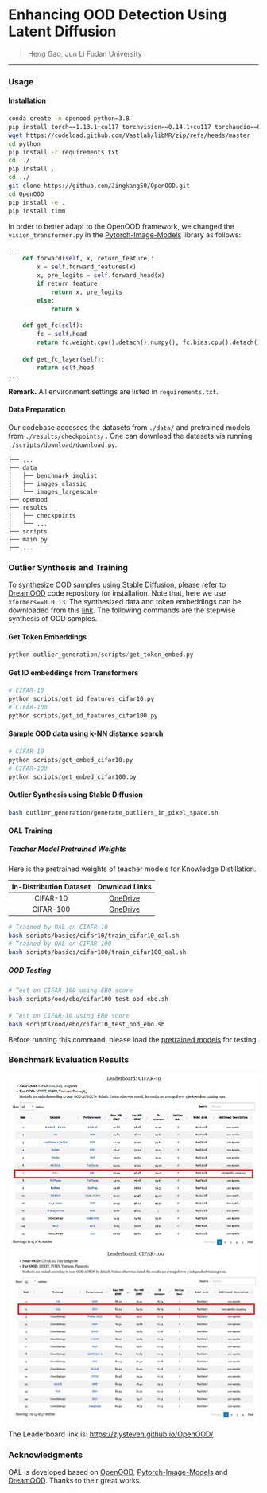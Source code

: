 # Enhancing OOD Detection Using Latent Diffusion
> Heng Gao, Jun Li
> Fudan University
---

### Usage

#### Installation

```sh
conda create -n openood python=3.8
pip install torch==1.13.1+cu117 torchvision==0.14.1+cu117 torchaudio==0.13.1 --extra-index-url https://download.pytorch.org/whl/cu117
wget https://codeload.github.com/Vastlab/libMR/zip/refs/heads/master
cd python
pip install -r requirements.txt
cd ../
pip install .
cd ../
git clone https://github.com/Jingkang50/OpenOOD.git
cd OpenOOD
pip install -e .
pip install timm
```

In order to better adapt to the OpenOOD framework, we changed the  `vision_transformer.py`  in the [Pytorch-Image-Models](https://github.com/huggingface/pytorch-image-models) library as follows:

```python
...
    def forward(self, x, return_feature):
        x = self.forward_features(x)
        x, pre_logits = self.forward_head(x)
        if return_feature:
            return x, pre_logits  
        else:
            return x
   
    def get_fc(self):
        fc = self.head
        return fc.weight.cpu().detach().numpy(), fc.bias.cpu().detach().numpy()

    def get_fc_layer(self):
        return self.head
...
```
**Remark.** All environment settings are listed in `requirements.txt`.

#### Data Preparation

Our codebase accesses the datasets from `./data/` and pretrained models from `./results/checkpoints/` . One can download the datasets via running  `./scripts/download/download.py`.

```
├── ...
├── data
│   ├── benchmark_imglist
│   ├── images_classic
│   └── images_largescale
├── openood
├── results
│   ├── checkpoints
│   └── ...
├── scripts
├── main.py
├── ...
```

### Outlier Synthesis and Training

To synthesize OOD samples using Stable Diffusion, please refer to [DreamOOD](https://github.com/deeplearning-wisc/dream-ood) code repository for installation. Note that, here we use `xformers==0.0.13`. The synthesized data and token embeddings can be downloaded from this [link](https://drive.google.com/drive/folders/1BB6yfTSR_ME4IqHlZC66U0rpMpcA5pPk?usp=sharing). The following commands are the stepwise synthesis of OOD samples.

#### Get Token Embeddings

```python
python outlier_generation/scripts/get_token_embed.py
```

#### Get ID embeddings from Transformers

```python
# CIFAR-10
python scripts/get_id_features_cifar10.py
# CIFAR-100
python scripts/get_id_features_cifar100.py
```

#### Sample OOD data using k-NN distance search

```python
# CIFAR-10
python scripts/get_embed_cifar10.py
# CIFAR-100
python scripts/get_embed_cifar100.py
```

#### Outlier Synthesis using Stable Diffusion

```sh
bash outlier_generation/generate_outliers_in_pixel_space.sh
```

#### OAL Training

##### Teacher Model Pretrained Weights
Here is the pretrained weights of teacher models for Knowledge Distillation.

| In-Distribution Dataset  |                Download Links                  |
| :---------: | :--------------------------------------: |  
|  CIFAR-10   | [OneDrive](https://1drv.ms/u/c/409fe51635b9369c/EWtKK1PK-QVJlp3aXop6So4BcQe7fBUfo_yC5DGtw3bZUQ?e=hMtw7B) |
|  CIFAR-100  | [OneDrive](https://1drv.ms/f/c/409fe51635b9369c/Eg-GuR-mGLRPtsWc6OvDBzYB5SOrzt2K4Jf1SYnaSN0nHQ?e=fJrCJe) |

```sh
# Trained by OAL on CIAFR-10
bash scripts/basics/cifar10/train_cifar10_oal.sh
# Trained by OAL on CIFAR-100
bash scripts/basics/cifar100/train_cifar100_oal.sh
```

##### OOD Testing

```sh
# Test on CIFAR-100 using EBO score
bash scripts/ood/ebo/cifar100_test_ood_ebo.sh

# Test on CIFAR-10 using EBO score
bash scripts/ood/ebo/cifar10_test_ood_ebo.sh
```
Before running this command, please load the [pretrained models](https://1drv.ms/f/c/409fe51635b9369c/EmLzpJb_fFpFtf3aYFgSE4QBBa-kS0teDWRcjyMDMerlfg?e=SMSVNx) for testing.

### Benchmark Evaluation Results

![img|center](./OAL-cifar10-benchmark.png)  
![img|center](./OAL-cifar100-benchmark.png)  

The Leaderboard link is: https://zjysteven.github.io/OpenOOD/

### Acknowledgments

OAL is developed based on [OpenOOD](https://github.com/Jingkang50/OpenOOD/tree/main), [Pytorch-Image-Models](https://github.com/huggingface/pytorch-image-models) and [DreamOOD](https://github.com/deeplearning-wisc/dream-ood). Thanks to their great works.
